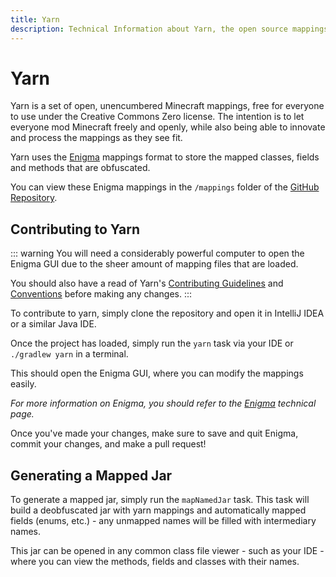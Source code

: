 ```yaml
---
title: Yarn
description: Technical Information about Yarn, the open source mappings used by the majority of Fabric projects.
---
```


# Yarn

Yarn is a set of open, unencumbered Minecraft mappings, free for everyone to use under the Creative Commons Zero license. The intention is to let everyone mod Minecraft freely and openly, while also being able to innovate and process the mappings as they see fit.

Yarn uses the [Enigma](./specifications/enigma.md) mappings format to store the mapped classes, fields and methods that are obfuscated.

You can view these Enigma mappings in the `/mappings` folder of the [GitHub Repository](https://github.com/FabricMC/yarn).

## Contributing to Yarn

::: warning
You will need a considerably powerful computer to open the Enigma GUI due to the sheer amount of mapping files that are loaded. 

You should also have a read of Yarn's [Contributing Guidelines](https://github.com/FabricMC/yarn/blob/23w51b/CONTRIBUTING.md) and [Conventions](https://github.com/FabricMC/yarn/blob/23w51b/CONVENTIONS.md) before making any changes.
:::

To contribute to yarn, simply clone the repository and open it in IntelliJ IDEA or a similar Java IDE.

Once the project has loaded, simply run the `yarn` task via your IDE or `./gradlew yarn` in a terminal.

This should open the Enigma GUI, where you can modify the mappings easily.

*For more information on Enigma, you should refer to the [Enigma](./enigma.md) technical page.*

Once you've made your changes, make sure to save and quit Enigma, commit your changes, and make a pull request!

## Generating a Mapped Jar

To generate a mapped jar, simply run the `mapNamedJar` task. This task will build a deobfuscated jar with yarn mappings and automatically mapped fields (enums, etc.) - any unmapped names will be filled with intermediary names.

This jar can be opened in any common class file viewer - such as your IDE - where you can view the methods, fields and classes with their names.




